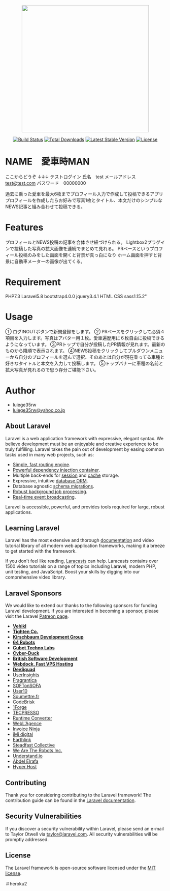 <p align="center"><img src="https://res.cloudinary.com/dtfbvvkyp/image/upload/v1566331377/laravel-logolockup-cmyk-red.svg" width="400"></p>

<p align="center">
<a href="https://travis-ci.org/laravel/framework"><img src="https://travis-ci.org/laravel/framework.svg" alt="Build Status"></a>
<a href="https://packagist.org/packages/laravel/framework"><img src="https://poser.pugx.org/laravel/framework/d/total.svg" alt="Total Downloads"></a>
<a href="https://packagist.org/packages/laravel/framework"><img src="https://poser.pugx.org/laravel/framework/v/stable.svg" alt="Latest Stable Version"></a>
<a href="https://packagist.org/packages/laravel/framework"><img src="https://poser.pugx.org/laravel/framework/license.svg" alt="License"></a>
</p>

# NAME　愛車時MAN

ここからどうぞ
↓↓↓
テストログイン
氏名　test
メールアドレス　test@test.com
パスワード　00000000

過去に乗った愛車を最大6枚までプロフィール入力で作成して投稿できるアプリ
プロフィールを作成したらお好みで写真1枚とタイトル、本文だけのシンプルなNEWS記事と組み合わせて投稿できる。

# Features

プロフィールとNEWS投稿の記事を合体させ紐づけられる。
Lightbox2プラグインで投稿した写真の拡大画像を連続でまとめて見れる。
PRベースというプロフィール投稿のみをした画面を開くと背景が真っ白になり
ホーム画面を押すと背景に自動車メーターの画像が出てくる。

# Requirement

PHP7.3
Laravel5.8
bootstrap4.0.0
jquery3.4.1
HTML
CSS
sass1.15.2"


# Usage

① ログINOUTボタンで新規登録をします。
② PRベースをクリックして必須４項目を入力します。写真はアバター用１枚。愛車遍歴用に６枚自由に投稿できるようになっています。
③PRトップで自分が投稿したPR情報が見れます。最新のものから降順で表示されます。
④NEWS投稿をクリックしてプルダウンメニューから自分のプロフィールを選んで選択、そのあとは自分が現在乗ってる車種と好きなタイトルと本文を入力して投稿します。
⑤トップバナーに車種の名前と拡大写真が見れるので思う存分ご堪能下さい。

# Author

* luiege35rw
*  luiege35rw@yahoo.co.jp


## About Laravel

Laravel is a web application framework with expressive, elegant syntax. We believe development must be an enjoyable and creative experience to be truly fulfilling. Laravel takes the pain out of development by easing common tasks used in many web projects, such as:

- [Simple, fast routing engine](https://laravel.com/docs/routing).
- [Powerful dependency injection container](https://laravel.com/docs/container).
- Multiple back-ends for [session](https://laravel.com/docs/session) and [cache](https://laravel.com/docs/cache) storage.
- Expressive, intuitive [database ORM](https://laravel.com/docs/eloquent).
- Database agnostic [schema migrations](https://laravel.com/docs/migrations).
- [Robust background job processing](https://laravel.com/docs/queues).
- [Real-time event broadcasting](https://laravel.com/docs/broadcasting).

Laravel is accessible, powerful, and provides tools required for large, robust applications.

## Learning Laravel

Laravel has the most extensive and thorough [documentation](https://laravel.com/docs) and video tutorial library of all modern web application frameworks, making it a breeze to get started with the framework.

If you don't feel like reading, [Laracasts](https://laracasts.com) can help. Laracasts contains over 1500 video tutorials on a range of topics including Laravel, modern PHP, unit testing, and JavaScript. Boost your skills by digging into our comprehensive video library.

## Laravel Sponsors

We would like to extend our thanks to the following sponsors for funding Laravel development. If you are interested in becoming a sponsor, please visit the Laravel [Patreon page](https://patreon.com/taylorotwell).

- **[Vehikl](https://vehikl.com/)**
- **[Tighten Co.](https://tighten.co)**
- **[Kirschbaum Development Group](https://kirschbaumdevelopment.com)**
- **[64 Robots](https://64robots.com)**
- **[Cubet Techno Labs](https://cubettech.com)**
- **[Cyber-Duck](https://cyber-duck.co.uk)**
- **[British Software Development](https://www.britishsoftware.co)**
- **[Webdock, Fast VPS Hosting](https://www.webdock.io/en)**
- **[DevSquad](https://devsquad.com)**
- [UserInsights](https://userinsights.com)
- [Fragrantica](https://www.fragrantica.com)
- [SOFTonSOFA](https://softonsofa.com/)
- [User10](https://user10.com)
- [Soumettre.fr](https://soumettre.fr/)
- [CodeBrisk](https://codebrisk.com)
- [1Forge](https://1forge.com)
- [TECPRESSO](https://tecpresso.co.jp/)
- [Runtime Converter](http://runtimeconverter.com/)
- [WebL'Agence](https://weblagence.com/)
- [Invoice Ninja](https://www.invoiceninja.com)
- [iMi digital](https://www.imi-digital.de/)
- [Earthlink](https://www.earthlink.ro/)
- [Steadfast Collective](https://steadfastcollective.com/)
- [We Are The Robots Inc.](https://watr.mx/)
- [Understand.io](https://www.understand.io/)
- [Abdel Elrafa](https://abdelelrafa.com)
- [Hyper Host](https://hyper.host)

## Contributing

Thank you for considering contributing to the Laravel framework! The contribution guide can be found in the [Laravel documentation](https://laravel.com/docs/contributions).

## Security Vulnerabilities

If you discover a security vulnerability within Laravel, please send an e-mail to Taylor Otwell via [taylor@laravel.com](mailto:taylor@laravel.com). All security vulnerabilities will be promptly addressed.

## License

The Laravel framework is open-source software licensed under the [MIT license](https://opensource.org/licenses/MIT).

＃heroku2
